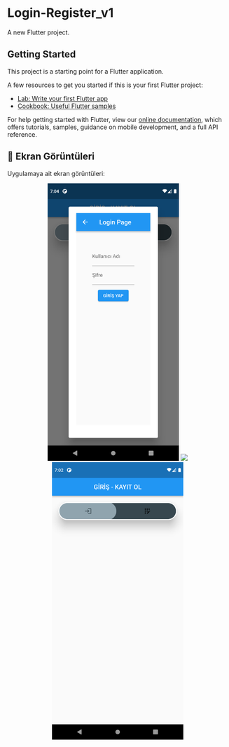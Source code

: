 # Login-Register_v1

A new Flutter project.

## Getting Started

This project is a starting point for a Flutter application.

A few resources to get you started if this is your first Flutter project:

- [Lab: Write your first Flutter app](https://flutter.dev/docs/get-started/codelab)
- [Cookbook: Useful Flutter samples](https://flutter.dev/docs/cookbook)

For help getting started with Flutter, view our
[online documentation](https://flutter.dev/docs), which offers tutorials,
samples, guidance on mobile development, and a full API reference.


## 📸 Ekran Görüntüleri
Uygulamaya ait ekran görüntüleri:

<div align="center">
  <img src="https://github.com/Ahmetyilmazz/Flutter_App/blob/4b709f584eff9cacd47777cc83b5df3814a87022/loginekrani_v1_app/resimler/LoginPenceresi.png" width="300"/>
  <img src="https://github.com/Ahmetyilmazz/Flutter_App/blob/4b709f584eff9cacd47777cc83b5df3814a87022/loginekrani_v1_app/resimler/Kay%C4%B1tOl_Penceresi.png" width="300"/>
  <img src="https://github.com/Ahmetyilmazz/Flutter_App/blob/4b709f584eff9cacd47777cc83b5df3814a87022/loginekrani_v1_app/resimler/AnaEkran.png" width="300"/>
</div>

